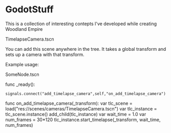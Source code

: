 # GodotStuff

This is a collection of interesting contepts I've developed while creating Woodland Empire


TimelapseCamera.tscn

You can add this scene anywhere in the tree. It takes a global transform and sets up a camera with that transform. 

Example usage:


SomeNode.tscn


func _ready():
	
	signals.connect("add_timelapse_camera",self,"on_add_timelapse_camera")

func on_add_timelapse_camera(_transform):
	var tlc_scene = load("res://scenes/cameras/TimelapseCamera.tscn")
	var tlc_instance = tlc_scene.instance()
	add_child(tlc_instance)
	var wait_time = 1.0
	var num_frames = 30*120
	tlc_instance.start_timelapse(_transform, wait_time, num_frames)
